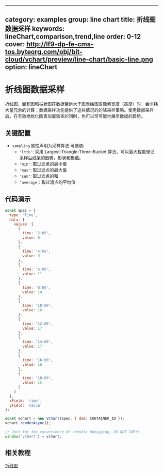 

---
category: examples
group: line chart
title: 折线图数据采样
keywords: lineChart,comparison,trend,line
order: 0-12
cover: http://lf9-dp-fe-cms-tos.byteorg.com/obj/bit-cloud/vchart/preview/line-chart/basic-line.png
option: lineChart
---

# 折线图数据采样
折线图、面积图和柱状图在数据量远大于图表绘图区像素宽度（高度）时，会消耗大量冗余的计算；数据采样功能提供了这些情况的的降采样策略。使用数据采样后，在有效地优化图表加载效率的同时，也可以尽可能地展示数据的趋势。


## 关键配置

- `sampling` 属性声明为采样算法
可选值:
  - `'lttb'`: 采用 Largest-Triangle-Three-Bucket 算法，可以最大程度保证采样后线条的趋势，形状和极值。
  - `'min'`: 取过滤点的最小值
  - `'max'`: 取过滤点的最大值
  - `'sum'`: 取过滤点的和
  - `'average'`: 取过滤点的平均值

## 代码演示

```javascript livedemo
const spec = {
  type: 'line',
  data: {
    values: [
      {
        time: '2:00',
        value: 8
      },
      {
        time: '4:00',
        value: 9
      },
      {
        time: '6:00',
        value: 11
      },
      {
        time: '8:00',
        value: 14
      },
      {
        time: '10:00',
        value: 16
      },
      {
        time: '12:00',
        value: 17
      },
      {
        time: '14:00',
        value: 17
      },
      {
        time: '16:00',
        value: 16
      },
      {
        time: '18:00',
        value: 15
      }
    ]
  },
  xField: 'time',
  yField: 'value'
};

const vchart = new VChart(spec, { dom: CONTAINER_ID });
vchart.renderAsync();

// Just for the convenience of console debugging, DO NOT COPY!
window['vchart'] = vchart;
```

## 相关教程

[折线图](link)
